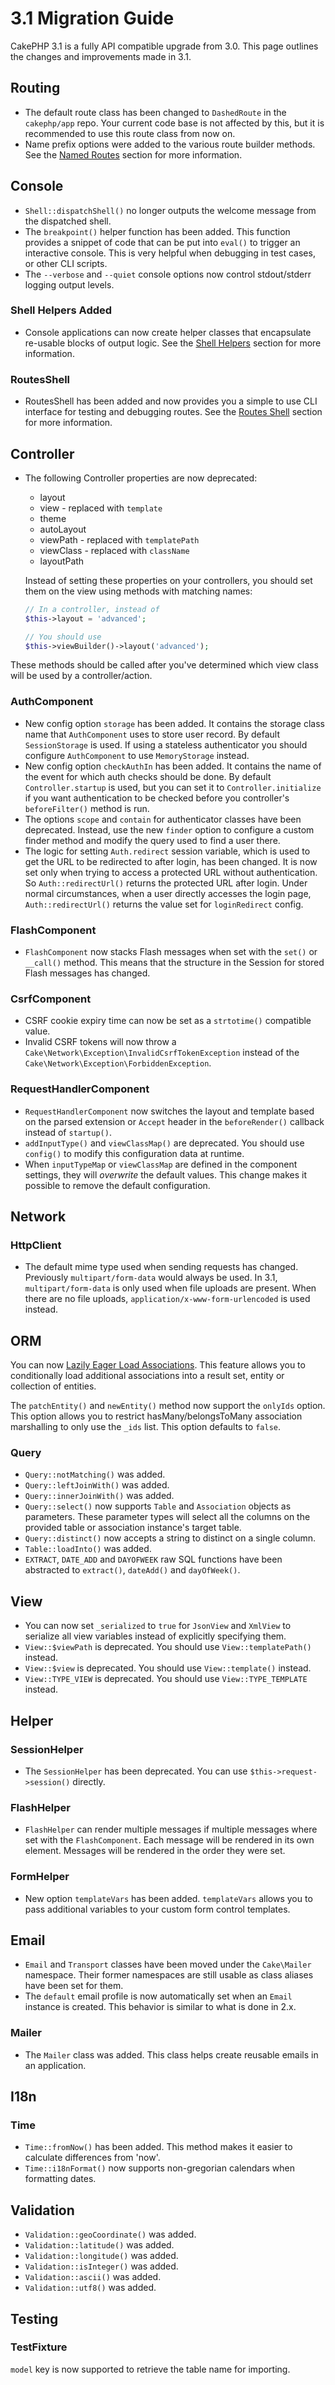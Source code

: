 # 3.1 Migration Guide

CakePHP 3.1 is a fully API compatible upgrade from 3.0. This page outlines
the changes and improvements made in 3.1.

## Routing

- The default route class has been changed to `DashedRoute` in the
  `cakephp/app` repo. Your current code base is not affected by this, but it is
  recommended to use this route class from now on.
- Name prefix options were added to the various route builder methods. See the
  [Named Routes](../development/routing#named-routes) section for more information.

## Console

- `Shell::dispatchShell()` no longer outputs the welcome message from the
  dispatched shell.
- The `breakpoint()` helper function has been added. This function provides
  a snippet of code that can be put into `eval()` to trigger an interactive
  console. This is very helpful when debugging in test cases, or other CLI
  scripts.
- The `--verbose` and `--quiet` console options now control stdout/stderr
  logging output levels.

### Shell Helpers Added

- Console applications can now create helper classes that encapsulate re-usable
  blocks of output logic. See the [Shell Helpers](../console-and-shells/helpers) section
  for more information.

### RoutesShell

- RoutesShell has been added and now provides you a simple to use CLI
  interface for testing and debugging routes. See the
  [Routes Shell](../console-and-shells/routes-shell) section for more information.

## Controller

- The following Controller properties are now deprecated:

  - layout
  - view - replaced with `template`
  - theme
  - autoLayout
  - viewPath - replaced with `templatePath`
  - viewClass - replaced with `className`
  - layoutPath

  Instead of setting these properties on your controllers, you should set them
  on the view using methods with matching names:

  ``` php
  // In a controller, instead of
  $this->layout = 'advanced';

  // You should use
  $this->viewBuilder()->layout('advanced');
  ```

These methods should be called after you've determined which view class will be
used by a controller/action.

### AuthComponent

- New config option `storage` has been added. It contains the storage class name that
  `AuthComponent` uses to store user record. By default `SessionStorage` is used.
  If using a stateless authenticator you should configure `AuthComponent` to
  use `MemoryStorage` instead.
- New config option `checkAuthIn` has been added. It contains the name of the
  event for which auth checks should be done. By default `Controller.startup`
  is used, but you can set it to `Controller.initialize` if you want
  authentication to be checked before you controller's `beforeFilter()` method
  is run.
- The options `scope` and `contain` for authenticator classes have been
  deprecated. Instead, use the new `finder` option to configure a custom finder
  method and modify the query used to find a user there.
- The logic for setting `Auth.redirect` session variable, which is used to get
  the URL to be redirected to after login, has been changed. It is now set only when
  trying to access a protected URL without authentication. So `Auth::redirectUrl()`
  returns the protected URL after login. Under normal circumstances, when a user
  directly accesses the login page, `Auth::redirectUrl()` returns the value set
  for `loginRedirect` config.

### FlashComponent

- `FlashComponent` now stacks Flash messages when set with the `set()`
  or `__call()` method. This means that the structure in the Session for
  stored Flash messages has changed.

### CsrfComponent

- CSRF cookie expiry time can now be set as a `strtotime()` compatible value.
- Invalid CSRF tokens will now throw
  a `Cake\Network\Exception\InvalidCsrfTokenException` instead of the
  `Cake\Network\Exception\ForbiddenException`.

### RequestHandlerComponent

- `RequestHandlerComponent` now switches the layout and template based on
  the parsed extension or `Accept` header in the `beforeRender()` callback
  instead of `startup()`.
- `addInputType()` and `viewClassMap()` are deprecated. You should use
  `config()` to modify this configuration data at runtime.
- When `inputTypeMap` or `viewClassMap` are defined in the component
  settings, they will *overwrite* the default values. This change makes it
  possible to remove the default configuration.

## Network

### HttpClient

- The default mime type used when sending requests has changed. Previously
  `multipart/form-data` would always be used. In 3.1, `multipart/form-data`
  is only used when file uploads are present. When there are no file uploads,
  `application/x-www-form-urlencoded` is used instead.

## ORM

You can now [Lazily Eager Load Associations](../orm/retrieving-data-and-resultsets#loading-additional-associations). This feature allows you to conditionally
load additional associations into a result set, entity or collection of
entities.

The `patchEntity()` and `newEntity()` method now support the `onlyIds`
option. This option allows you to restrict hasMany/belongsToMany association
marshalling to only use the `_ids` list. This option defaults to `false`.

### Query

- `Query::notMatching()` was added.
- `Query::leftJoinWith()` was added.
- `Query::innerJoinWith()` was added.
- `Query::select()` now supports `Table` and `Association` objects as
  parameters. These parameter types will select all the columns on the provided
  table or association instance's target table.
- `Query::distinct()` now accepts a string to distinct on a single column.
- `Table::loadInto()` was added.
- `EXTRACT`, `DATE_ADD` and `DAYOFWEEK` raw SQL functions have been
  abstracted to `extract()`, `dateAdd()` and `dayOfWeek()`.

## View

- You can now set `_serialized` to `true` for `JsonView` and `XmlView`
  to serialize all view variables instead of explicitly specifying them.
- `View::$viewPath` is deprecated. You should use `View::templatePath()`
  instead.
- `View::$view` is deprecated. You should use `View::template()`
  instead.
- `View::TYPE_VIEW` is deprecated. You should use `View::TYPE_TEMPLATE`
  instead.

## Helper

### SessionHelper

- The `SessionHelper` has been deprecated. You can use
  `$this->request->session()` directly.

### FlashHelper

- `FlashHelper` can render multiple messages if multiple messages where
  set with the `FlashComponent`. Each message will be rendered in its own
  element. Messages will be rendered in the order they were set.

### FormHelper

- New option `templateVars` has been added. `templateVars` allows you to
  pass additional variables to your custom form control templates.

## Email

- `Email` and `Transport` classes have been moved under the `Cake\Mailer`
  namespace. Their former namespaces are still usable as class aliases have
  been set for them.
- The `default` email profile is now automatically set when an `Email`
  instance is created. This behavior is similar to what is done in 2.x.

### Mailer

- The `Mailer` class was added. This class helps create reusable emails in an
  application.

## I18n

### Time

- `Time::fromNow()` has been added. This method makes it easier to calculate
  differences from 'now'.
- `Time::i18nFormat()` now supports non-gregorian calendars when formatting
  dates.

## Validation

- `Validation::geoCoordinate()` was added.
- `Validation::latitude()` was added.
- `Validation::longitude()` was added.
- `Validation::isInteger()` was added.
- `Validation::ascii()` was added.
- `Validation::utf8()` was added.

## Testing

### TestFixture

`model` key is now supported to retrieve the table name for importing.
